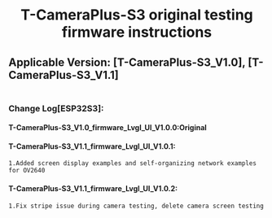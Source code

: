 <!--
 * @Description: None
 * @version: V1.0.0
 * @Author: LILYGO_L
 * @Date: 2023-09-12 18:12:36
 * @LastEditors: LILYGO_L
 * @LastEditTime: 2024-02-03 12:01:44
 * @License: GPL 3.0
-->
<h1 align = "center">T-CameraPlus-S3 original testing firmware instructions</h1>

## Applicable Version: [T-CameraPlus-S3_V1.0], [T-CameraPlus-S3_V1.1]
### <br />Change Log[ESP32S3]:
#### T-CameraPlus-S3_V1.0_firmware_Lvgl_UI_V1.0.0:Original
#### T-CameraPlus-S3_V1.1_firmware_Lvgl_UI_V1.0.1:
    1.Added screen display examples and self-organizing network examples for OV2640
#### T-CameraPlus-S3_V1.1_firmware_Lvgl_UI_V1.0.2:
    1.Fix stripe issue during camera testing, delete camera screen testing

